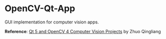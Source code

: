 # OpenCV-Qt-App
GUI implementation for computer vision apps.

**Reference**: [Qt 5 and OpenCV 4 Computer Vision Projects](https://github.com/PacktPublishing/Qt-5-and-OpenCV-4-Computer-Vision-Projects/tree/master) by Zhuo Qingliang

